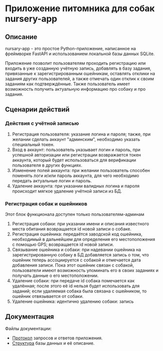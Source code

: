 # Приложение питомника для собак nursery-app
## Описание
nursary-app - это простое Python-приложение, написанное на фреймворке FastAPI и использованием локальной базы данных SQLite.

Приложение позволит пользователям проходить регистрацию или входить в уже созданную учётную запись, добавлять в базу задания, привязанные к зарегистрированным ошейникам, оставлять отклики на задания других пользователей, а также отмечать один отклик к своим заданиям как подтверждённые. Также пользователь имеет возможность получить актуальную информацию про собаку и про задания.

## Сценарии действий
### Действия с учётной записью
1. Регистрация пользователя: указание логина и пароля; также, при желании сделать аккаунт "админским", необходимо указать специальный токен.
2. Вход в аккаунт: пользователь указывает логин и пароль, при успешной авторизации или регистрации возвражается токен аккаунта, который будет использоваться для верификации пользователя в других функциях.
3. Изменение полей аккаунта: при желании пользователь способен поменять логи и/или пароль аккаунта, для чего необходимо передать актуальные логин и пароль.
4. Удаление аккаунта: при указании валидных логина и пароля происходит мягкое удаление учётной записи из БД.

### Регистрация собак и ошейников
Этот блок функционала доступен только пользователям-админам
1. Регистрация собаки: при указании имени и описания известного места обитания возвращается id новой записи о собаке.
2. Регистрация ошейника: передаётся заводской код ошейника, необходимый в дальнейшем для определения его местоположения с помощью GPS; возвращается id новой записи.
3. Связывание ошейника и собаки: при надевании ошейника на зарегистрированную собаку в БД добавляется запись о том, что ошейник теперь ассоциируется с собакой и отмечается дата добавления записи. Пока этот ошейник связан с собакой, пользователи имеют возможность упоминать его в своих заданиях и получать данные о его местоположении.
4. Удаление собаки: при передаче id собака помечается как удалённая; после этого её id нельзя будет использовать для заданий; если удаляемая собака была связана с ошейником, то ошейник отвязывается от собаки.
5. Удаление ошейника: идентично удалению собаки: запись 

## Документация
Файлы документации:
* [Протокол][protocol_md] запросов и ответов приложения.
* [Структура][database_md] базы данных и её описание.

[protocol_md]: PROTOCOL.md
[database_md]: DATABASE.md
